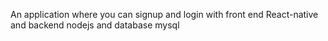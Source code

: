 An application where you can signup and login with front end React-native and backend nodejs and database mysql 
